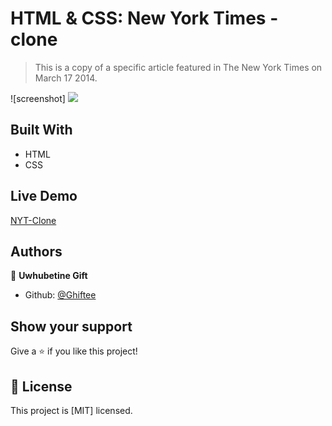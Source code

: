 # HTML & CSS: New York Times - clone

> This is a copy of a specific article featured in The New York Times on March 17 2014.

![screenshot] <img src="nyt1.png">
## Built With

- HTML
- CSS

## Live Demo

[NYT-Clone](https://rawcdn.githack.com/Ghiftee/NY-Times/cb6817f4e3d519e34737ab3b9997dddc0a434503/index.html)

## Authors

👤 **Uwhubetine Gift**

- Github: [@Ghiftee](https://github.com/Ghiftee)

## Show your support

Give a ⭐️ if you like this project!

## 📝 License

This project is [MIT] licensed.
